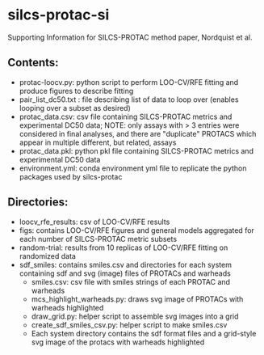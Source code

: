 # silcs-protac-si
Supporting Information for SILCS-PROTAC method paper, Nordquist et al.

## Contents:
* protac-loocv.py: python script to perform LOO-CV/RFE fitting and produce figures to describe fitting
* pair_list_dc50.txt : file describing list of data to loop over (enables looping over a subset as desired)
* protac_data.csv: csv file containing SILCS-PROTAC metrics and experimental DC50 data; NOTE: only assays with > 3 entries were considered in final analyses, and there are "duplicate" PROTACS which appear in multiple different, but related, assays
* protac_data.pkl: python pkl file containing SILCS-PROTAC metrics and experimental DC50 data
* environment.yml: conda environment yml file to replicate the python packages used by silcs-protac

## Directories:
* loocv_rfe_results: csv of LOO-CV/RFE results
* figs: contains LOO-CV/RFE figures and general models aggregated for each number of SILCS-PROTAC metric subsets
* random-trial: results from 10 replicas of LOO-CV/RFE fitting on randomized data
* sdf_smiles: contains smiles.csv and directories for each system containing sdf and svg (image) files of PROTACs and warheads
  * smiles.csv: csv file with smiles strings of each PROTAC and warheads
  * mcs_highlight_warheads.py: draws svg image of PROTACs with warheads highlighted
  * draw_grid.py: helper script to assemble svg images into a grid
  * create_sdf_smiles_csv.py: helper script to make smiles.csv
  * Each system directory contains the sdf format files and a grid-style svg image of the protacs with warheads highlighted

